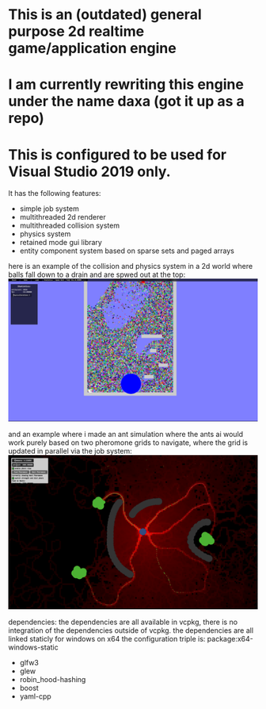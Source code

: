 # This is an (outdated) general purpose 2d realtime game/application engine
# I am currently rewriting this engine under the name daxa (got it up as a repo)
# This is configured to be used for Visual Studio 2019 only. 

It has the following features:
* simple job system
* multithreaded 2d renderer
* multithreaded collision system 
* physics system
* retained mode gui library
* entity component system based on sparse sets and paged arrays

here is an example of the collision and physics system in a 2d world where balls fall down to a drain and are spwed out at the top:
![](assets/Balls.png)

and an example where i made an ant simulation where the ants ai would work purely based on two pheromone grids to navigate, where the grid is updated in parallel via the job system:
![](assets/antsim.png)


dependencies:
the dependencies are all available in vcpkg, there is no integration of the dependencies outside of vcpkg.
the dependencies are all linked staticly for windows on x64
the configuration triple is: package:x64-windows-static
  * glfw3
  * glew
  * robin_hood-hashing
  * boost
  * yaml-cpp
